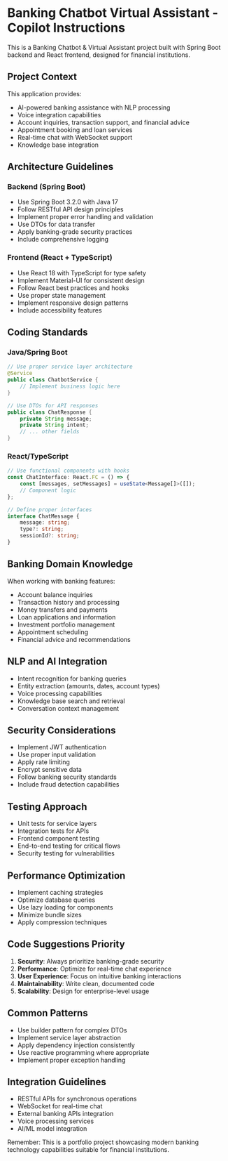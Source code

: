 <!-- Use this file to provide workspace-specific custom instructions to Copilot. For more details, visit https://code.visualstudio.com/docs/copilot/copilot-customization#_use-a-githubcopilotinstructionsmd-file -->

# Banking Chatbot Virtual Assistant - Copilot Instructions

This is a Banking Chatbot & Virtual Assistant project built with Spring Boot backend and React frontend, designed for financial institutions.

## Project Context

This application provides:
- AI-powered banking assistance with NLP processing
- Voice integration capabilities
- Account inquiries, transaction support, and financial advice
- Appointment booking and loan services
- Real-time chat with WebSocket support
- Knowledge base integration

## Architecture Guidelines

### Backend (Spring Boot)
- Use Spring Boot 3.2.0 with Java 17
- Follow RESTful API design principles
- Implement proper error handling and validation
- Use DTOs for data transfer
- Apply banking-grade security practices
- Include comprehensive logging

### Frontend (React + TypeScript)
- Use React 18 with TypeScript for type safety
- Implement Material-UI for consistent design
- Follow React best practices and hooks
- Use proper state management
- Implement responsive design patterns
- Include accessibility features

## Coding Standards

### Java/Spring Boot
```java
// Use proper service layer architecture
@Service
public class ChatbotService {
    // Implement business logic here
}

// Use DTOs for API responses
public class ChatResponse {
    private String message;
    private String intent;
    // ... other fields
}
```

### React/TypeScript
```typescript
// Use functional components with hooks
const ChatInterface: React.FC = () => {
    const [messages, setMessages] = useState<Message[]>([]);
    // Component logic
};

// Define proper interfaces
interface ChatMessage {
    message: string;
    type?: string;
    sessionId?: string;
}
```

## Banking Domain Knowledge

When working with banking features:
- Account balance inquiries
- Transaction history and processing
- Money transfers and payments
- Loan applications and information
- Investment portfolio management
- Appointment scheduling
- Financial advice and recommendations

## NLP and AI Integration

- Intent recognition for banking queries
- Entity extraction (amounts, dates, account types)
- Voice processing capabilities
- Knowledge base search and retrieval
- Conversation context management

## Security Considerations

- Implement JWT authentication
- Use proper input validation
- Apply rate limiting
- Encrypt sensitive data
- Follow banking security standards
- Include fraud detection capabilities

## Testing Approach

- Unit tests for service layers
- Integration tests for APIs
- Frontend component testing
- End-to-end testing for critical flows
- Security testing for vulnerabilities

## Performance Optimization

- Implement caching strategies
- Optimize database queries
- Use lazy loading for components
- Minimize bundle sizes
- Apply compression techniques

## Code Suggestions Priority

1. **Security**: Always prioritize banking-grade security
2. **Performance**: Optimize for real-time chat experience
3. **User Experience**: Focus on intuitive banking interactions
4. **Maintainability**: Write clean, documented code
5. **Scalability**: Design for enterprise-level usage

## Common Patterns

- Use builder pattern for complex DTOs
- Implement service layer abstraction
- Apply dependency injection consistently
- Use reactive programming where appropriate
- Implement proper exception handling

## Integration Guidelines

- RESTful APIs for synchronous operations
- WebSocket for real-time chat
- External banking APIs integration
- Voice processing services
- AI/ML model integration

Remember: This is a portfolio project showcasing modern banking technology capabilities suitable for financial institutions.
